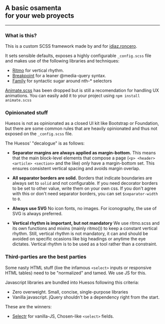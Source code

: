 ## A basic osamenta <br/> for your web proyects

<hr/>

<section>

### What is this?

This is a custom SCSS framework made by and for [idiaz.roncero](http://idiazroncero.com).

It sets sensible defaults, exposes a highly configurable `_config.scss` file and makes use of the following libraries and techniques:

- [Ritmo](https://github.com/marzeelabs/ritmo) for vertical rhythm.
- [Breakpoint](http://breakpoint-sass.com/) for a leaner @media-query syntax.
- [Family](https://lukyvj.github.io/family.scss/) for syntactic sugar around nth-* selectors

[Animate.scss](https://github.com/geoffgraham/animate.scss) has been dropped but is still a recomendation for handling UX animations. You can easily add it to your project using `npm install animate.scss`

</section>

<section>

### Opinionated stuff

Huesos is not as opinionated as a closed UI kit like Bootstrap or Foundation, but there are some common rules that are heavily opinionated and thus not exposed on the `_config.scss` file.

The Huesos' "decalogue" is as follows:

- __Separator margins are always applied as margin-bottom.__ This means that the main block-level elements that compose a page (`<p> <header> <article> <section>` and the like) *only* have a margin-bottom set. This ensures consistent vertical spacing and avoids margin overlap.

- __All separator borders are solid.__ Borders that indicate boundaries are always set to `solid` and not configurable. If you need decorator borders to be set to other value, write them on your own css. If you don't agree with this or don't need separator borders, you can set `$separator-width` to `0`.

- __Always use SVG__ No icon fonts, no images. For iconography, the use of SVG is always preferred.

- __Vertical rhythm is important, but not mandatory__ We use ritmo.scss and its own functions and mixins (mainly ritmo()) to keep a constant vertical rhythm. Still, vertical rhythm is not mandatory, it can and should be avoided on specific ocasions like big headings or anytime the eye dictates. Vertical rhythm is to be used as a tool rather than a constraint.

</section>

<section>

### Third-parties are the best parties

Some nasty HTML stuff (lixe the infamous `<select>` inputs or responsive HTML tables) need to be "normalized" and tamed. We use JS for this.

Javascript libraries are bundled into Huesos following this criteria:

- Zero overweight. Small, concise, single-purpose libraries
- Vanilla javascript. jQuery shouldn't be a dependency right from the start.

These are the winners:

- [Selectr](https://github.com/Mobius1/Selectr) for vanilla-JS, Chosen-like `<select>` fields.

</section>

